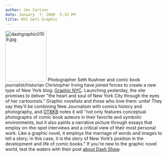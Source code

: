 ```yaml
---
author: Jen Carlson
date: January  7, 2009  5:33 PM
title: NYC Gets Graphic
---
```


<p><span class="mt-enclosure mt-enclosure-image" style="display: inline;"> <img alt="dashgraphic0109.jpg" src="https://web.archive.org/web/20110624102540im_/http://gothamist.com/attachments/arts_jen/dashgraphic0109.jpg" width="130" height="161" class="image-right"> </span>Photographer Seth Kushner and comic book journalist/historian Christopher Irving have joined forces to create a new type of New York blog: <a href="https://web.archive.org/web/20110624102540/http://graphicnyc.blogspot.com/">Graphic NYC</a>. Launching yesterday, the site promises to deliver &quot;the heart and soul of New York City through the eyes of her cartoonists.&quot; Graphic novelists and those who love them: unite! They say they&apos;ll be combining New Journalism with comics history and photography, and <a href="https://web.archive.org/web/20110624102540/http://onlytheblogknowsbrooklyn.typepad.com/only_the_blog_knows_brook/2009/01/new-nyc-graphic-novelists-website.html">OTBKB</a> notes it will &quot;not only features conceptual photographs of comic book auteurs in their favorite and symbolic environments, but it also paints a narrative picture through essays that employ on-the-spot interviews and a critical view of their most personal work. Like a graphic novel, it employs the marriage of words and images to tell a story; in this case, it is the story of New York&#x2019;s position in the development and life of comic books.&quot; If you&apos;re new to the graphic novel world, test the waters with their post <a href="https://web.archive.org/web/20110624102540/http://graphicnyc.blogspot.com/2008/12/bottomless-depths-of-dash-shaw.html">about Dash Shaw</a>.</p>
